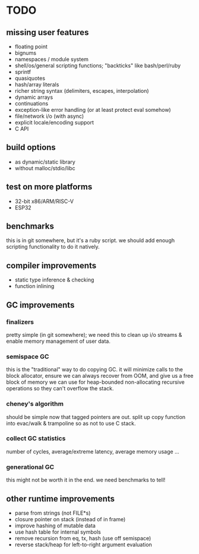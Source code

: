 # TODO

## missing user features
- floating point
- bignums
- namespaces / module system
- shell/os/general scripting functions; "backticks" like bash/perl/ruby
- sprintf
- quasiquotes
- hash/array literals
- richer string syntax (delimiters, escapes, interpolation)
- dynamic arrays
- continuations
- exception-like error handling (or at least protect eval somehow)
- file/network i/o (with async)
- explicit locale/encoding support
- C API

## build options
- as dynamic/static library
- without malloc/stdio/libc

## test on more platforms
- 32-bit x86/ARM/RISC-V
- ESP32

## benchmarks
this is in git somewhere, but it's a ruby script.
we should add enough scripting functionality to do
it natively.

## compiler improvements
- static type inference & checking
- function inlining

## GC improvements
### finalizers
pretty simple (in git somewhere); we need this to
clean up i/o streams & enable memory management
of user data.

### semispace GC
this is the "traditional" way to do copying GC. it will
minimize calls to the block allocator, ensure we can
always recover from OOM, and give us a free block of
memory we can use for heap-bounded non-allocating
recursive operations so they can't overflow the stack.

### cheney's algorithm
should be simple now that tagged pointers are out.
split up copy function into evac/walk & trampoline so
as not to use C stack.

### collect GC statistics
number of cycles, average/extreme latency, average memory
usage ...

### generational GC
this might not be worth it in the end. we need benchmarks
to tell!

## other runtime improvements
- parse from strings (not FILE\*s)
- closure pointer on stack (instead of in frame)
- improve hashing of mutable data
- use hash table for internal symbols
- remove recursion from eq, tx, hash (use off semispace)
- reverse stack/heap for left-to-right argument evaluation
